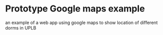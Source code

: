 # Prototype Google maps example

an example of a web app using google maps to show location of different dorms in UPLB

